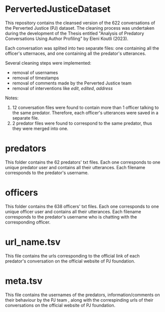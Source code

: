 # PervertedJusticeDataset
This repository contains the cleansed version of the 622 conversations of the Perverted Justice (PJ) dataset. 
The cleaning process was undertaken during the development of the Thesis entitled "Analysis of Predatory Conversations Using Author Profiling" by Eleni Koutli (2023).

Each conversation was splited into two separate files: one containing all the officer's utternaces, and one containing all the predator's utterances.

Several cleaning steps were implemented:
- removal of usernames
- removal of timestamps
- removal of comments made by the Perverted Justice team
- removal of interventions like *edit*, *edited*, *address*

Notes:
1. 12 conversation files were found to contain more than 1 officer talking to the same predator. Therefore, each officer's utterances were saved in a separate file.
2. 2 predator files were found to correspond to the same predator, thus they were merged into one.

# predators
This folder contains the 62 predators' txt files. Each one corresponds to one unique predator user and contains all their utterances. 
Each filename corresponds to the predator's username.

# officers
This folder contains the 638 officers' txt files. Each one corresponds to one unique officer user and contains all their utterances.
Each filename corresponds to the predator's username who is chatting with the corresponding officer.



# url_name.tsv
This file contains the urls corresponding to the official link of each predator's conversation on the official website of PJ foundation.

# meta.tsv
This file contains the usernames of the predators, information/comments on their behaviour by the PJ team , along with the correspinding urls of their conversations on the official website of PJ foundation.

